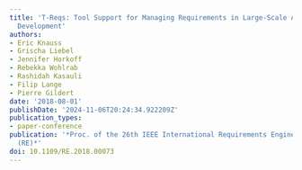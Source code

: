 ```yaml
---
title: 'T-Reqs: Tool Support for Managing Requirements in Large-Scale Agile System
  Development'
authors:
- Eric Knauss
- Grischa Liebel
- Jennifer Horkoff
- Rebekka Wohlrab
- Rashidah Kasauli
- Filip Lange
- Pierre Gildert
date: '2018-08-01'
publishDate: '2024-11-06T20:24:34.922209Z'
publication_types:
- paper-conference
publication: '*Proc. of the 26th IEEE International Requirements Engineering Conference
  (RE)*'
doi: 10.1109/RE.2018.00073
---
```

